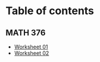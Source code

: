 # Table of contents

## MATH 376

* [Worksheet 01](https://github.com/HatefDastour/Python/blob/master/MATH376/Worksheet_01.ipynb)
* [Worksheet 02](https://github.com/HatefDastour/Python/blob/master/MATH376/Worksheet_02.ipynb)
